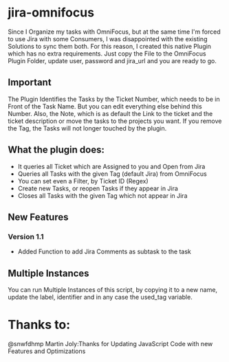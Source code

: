 # jira-omnifocus

Since I Organize my tasks with OmniFocus, but at the same time I'm forced to use Jira with some Consumers, I was disappointed with the existing Solutions to sync them both.  For this reason, I created this native Plugin which has no extra requirements. Just copy the File to the OmniFocus Plugin Folder,  update user, password and jira_url and you are ready to go.

## Important
The Plugin Identifies the Tasks by the Ticket Number, which needs to be in Front of the Task Name.
But you can edit everything else behind this Number. Also, the Note, which is as default the Link to the ticket and the ticket description or move the tasks to the projects you want. If you remove the Tag, the Tasks will not longer touched by the plugin.

## What the plugin does:
 * It queries all Ticket which are Assigned to you and Open from Jira
 * Queries all Tasks with the given Tag (default Jira) from OmniFocus
 * You can set even a Filter, by Ticket ID (Regex)
 * Create new Tasks, or reopen Tasks if they appear in Jira
 * Closes all Tasks with the given Tag which not appear in Jira

## New Features
### Version 1.1
 * Added Function to add Jira Comments as subtask to the task

## Multiple Instances
You can run Multiple Instances of this script, by copying it to a new name, update the label, identifier and in any case the used_tag variable.


# Thanks to:
@snwfdhmp Martin Joly:Thanks for Updating JavaScript Code with new Features and Optimizations 

